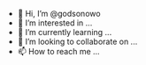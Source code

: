 - 👋 Hi, I’m @godsonowo
- 👀 I’m interested in ...
- 🌱 I’m currently learning ...
- 💞️ I’m looking to collaborate on ...
- 📫 How to reach me ...

<!---
godsonowo/godsonowo is a ✨ special ✨ repository because its `README.md` (this file) appears on your GitHub profile.
You can click the Preview link to take a look at your changes.
--->

